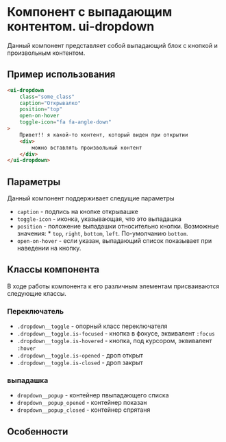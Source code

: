 # Компонент с выпадающим контентом. ui-dropdown

Данный компонент представляет собой выпадающий блок с кнопкой и произвольным контентом.

## Пример использования

````html
<ui-dropdown
	class="some_class"
	caption="Открывалко"
	position="top"
	open-on-hover
	toggle-icon="fa fa-angle-down"
>
	Привет!! я какой-то контент, который виден при открытии
	<div>
		можно вставлять произвольный контент
	</div>
</ui-dropdown>
````

## Параметры

Данный компонент поддерживает следущие параметры

* `caption` - подпись на кнопке открывашке
* `toggle-icon` - иконка, указывающая, что это выпадашка
* `position` - положение выпадашки относительно кнопки. Возможные значения: * `top`, `right`, `bottom`, `left`. По-умолчанию `bottom`.
* `open-on-hover` - если указан, выпадающий список показывает при наведении на кнопку.

## Классы компонента

В ходе работы компонента к его различным элементам присваиваются следующие классы.

### Переключатель

* `.dropdown__toggle` - опорный класс переключателя
* `.dropdown__toggle.is-focused` - кнопка в фокусе, эквивалент `:focus`
* `.dropdown__toggle.is-hovered` - кнопка, под курсором, эквивалент `:hover`
* `.dropdown__toggle.is-opened` - дроп открыт
* `.dropdown__toggle.is-closed` - дроп закрыт

### выпадашка

* `dropdown__popup` - контейнер пвыпадающего списка
* `dropdown__popup_opened` - контейнер показан
* `dropdown__popup_closed` - контейнер спрятаня

## Особенности
